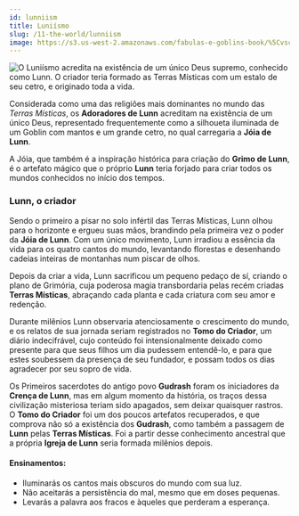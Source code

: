 ```yaml
---
id: lunniism
title: Luniísmo
slug: /11-the-world/lunniism
image: https://s3.us-west-2.amazonaws.com/fabulas-e-goblins-book/%5Cvscode%5C99cd8d95-6595-41cf-9c1e-7fc1e34f6ad2.jpg
---
```


![O Luniísmo acredita na existência de um único Deus supremo, conhecido como Lunn. O criador teria formado as Terras Místicas com um estalo de seu cetro, e originado toda a vida.](https://s3.us-west-2.amazonaws.com/fabulas-e-goblins-book/%5Cvscode%5C99cd8d95-6595-41cf-9c1e-7fc1e34f6ad2.jpg)

Considerada como uma das religiões mais dominantes no mundo das *Terras Místicas*, os **Adoradores de Lunn** acreditam na existência de um único Deus, representado frequentemente como a silhoueta iluminada de um Goblin com mantos e um grande cetro, no qual carregaria a **Jóia de Lunn**.

A Jóia, que também é a inspiração histórica para criação do **Grimo de Lunn**, é o artefato mágico que o próprio **Lunn** teria forjado para criar todos os mundos conhecidos no início dos tempos.

### Lunn, o criador

Sendo o primeiro a pisar no solo infértil das Terras Místicas, Lunn olhou para o horizonte e ergueu suas mãos, brandindo pela primeira vez o poder da **Jóia de Lunn**. Com um único movimento, Lunn irradiou a essência da vida para os quatro cantos do mundo, levantando florestas e desenhando cadeias inteiras de montanhas num piscar de olhos.

Depois da criar a vida, Lunn sacrificou um pequeno pedaço de sí, criando o plano de Grimória, cuja poderosa magia transbordaria pelas recém criadas **Terras Místicas**, abraçando cada planta e cada criatura com seu amor e redenção.

Durante milênios Lunn observaria atenciosamente o crescimento do mundo, e os relatos de sua jornada seriam registrados no **Tomo do Criador**, um diário indecifrável, cujo conteúdo foi intensionalmente deixado como presente para que seus filhos um dia pudessem entendê-lo, e para que estes soubessem da presença de seu fundador, e possam todos os dias agradecer por seu sopro de vida.

Os Primeiros sacerdotes do antigo povo **Gudrash** foram os iniciadores da **Crença de Lunn**, mas em algum momento da história, os traços dessa civilização misteriosa teriam sido apagados, sem deixar quaisquer rastros. O **Tomo do Criador** foi um dos poucos artefatos recuperados, e que comprova não só a existência dos **Gudrash**, como também a passagem de **Lunn** pelas **Terras Místicas**. Foi a partir desse conhecimento ancestral que a própria **Igreja de Lunn** seria formada milênios depois.

#### Ensinamentos:

- Iluminarás os cantos mais obscuros do mundo com sua luz.
- Não aceitarás a persistência do mal, mesmo que em doses pequenas.
- Levarás a palavra aos fracos e àqueles que perderam a esperança.